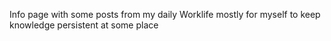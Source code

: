 Info page with some posts from my daily Worklife mostly for myself to keep knowledge persistent at some place
